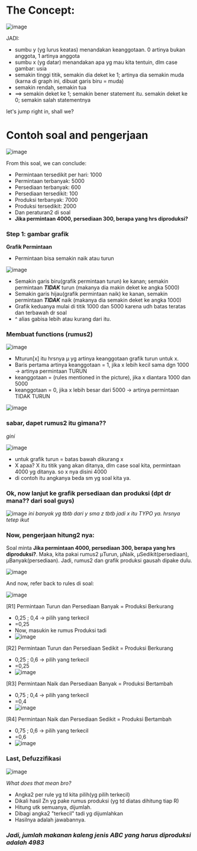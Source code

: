# The Concept:

![image](https://github.com/user-attachments/assets/e69eec4e-c6ac-41c7-93d5-29c219f0c5dd)

JADI:
- sumbu y (yg lurus keatas) menandakan keanggotaan. 0 artinya bukan anggota, 1 artinya anggota
- sumbu x (yg datar) menandakan apa yg mau kita tentuin, dlm case gambar: usia
- semakin tinggi titik, semakin dia deket ke 1; artinya dia semakin muda (karna di graph ini, dibuat garis biru = muda)
- semakin rendah, semakin tua
- ==> semakin deket ke 1; semakin bener statement itu. semakin deket ke 0; semakin salah statementnya

let's jump right in, shall we?

# **Contoh soal and pengerjaan**
![image](https://github.com/user-attachments/assets/e3274c19-be52-4ec0-a1b5-495eb3f94c2e)

From this soal, we can conclude:
- Permintaan tersedikit per hari: 1000
- Permintaan terbanyak: 5000
- Persediaan terbanyak: 600
- Persediaan tersedikit: 100
- Produksi terbanyak: 7000
- Produksi tersedikit: 2000
- Dan peraturan2 di soal
- **Jika permintaan 4000, persediaan 300, berapa yang hrs diproduksi?**

### **Step 1: gambar grafik**
**Grafik Permintaan**
- Permintaan bisa semakin naik atau turun

![image](https://github.com/user-attachments/assets/7767b898-2a86-4c52-870b-021cadcfb3a4)

- Semakin garis biru(grafik permintaan turun) ke kanan; semakin permintaan **_TIDAK_** turun (makanya dia makin deket ke angka 5000)
- Semakin garis hijau(grafik permintaan naik) ke kanan, semakin permintaan **_TIDAK_** naik (makanya dia semakin deket ke angka 1000)
- Grafik keduanya mulai di titik 1000 dan 5000 karena udh batas teratas dan terbawah dr soal
- ^ alias gabisa lebih atau kurang dari itu.

### **Membuat functions (rumus2)**
![image](https://github.com/user-attachments/assets/ee78e5d4-a67b-4ea1-91f5-1ad4ae0a5b9f)

- Mturun[x] itu hrsnya μ yg artinya keanggotaan grafik turun untuk x. 
- Baris pertama artinya keanggotaan = 1, jika x lebih kecil sama dgn 1000 -> artinya permintaan TURUN
- keanggotaan = (rules mentioned in the picture), jika x diantara 1000 dan 5000
- keanggotaan = 0, jika x lebih besar dari 5000 -> artinya permintaan TIDAK TURUN

![image](https://github.com/user-attachments/assets/49597da6-0387-4e75-96ac-51c79cda861c)


### sabar, dapet rumus2 itu gimana??
_gini_

![image](https://github.com/user-attachments/assets/92b25f36-d70c-402a-9e82-653618d89386)

- untuk grafik turun = batas bawah dikurang x
- X apaa? X itu titik yang akan ditanya, dlm case soal kita, permintaan 4000 yg ditanya. so x nya disini 4000
- di contoh itu angkanya beda sm yg soal kita ya.

### **Ok, now lanjut ke grafik persediaan dan produksi (dpt dr mana?? dari soal guys)**

![image](https://github.com/user-attachments/assets/7e5f6cc0-2a27-4044-9ae5-e78846626619)
_ini banyak yg tbtb dari y sma z tbtb jadi x itu TYPO ya. hrsnya tetep ikut_

### Now, pengerjaan hitung2 nya:
Soal minta **Jika permintaan 4000, persediaan 300, berapa yang hrs diproduksi?**. Maka, kita pakai rumus2 μTurun, μNaik, μSedikit(persediaan), μBanyak(persediaan). Jadi, rumus2 dan grafik produksi gausah dipake dulu.

![image](https://github.com/user-attachments/assets/f9aa9502-f7f4-4c1e-badb-be82a54db5b1)

And now, refer back to rules di soal:

![image](https://github.com/user-attachments/assets/7bb58380-bcf3-4663-9f52-436881b202c4)

[R1] Permintaan Turun dan Persediaan Banyak = Produksi Berkurang
- 0,25 ; 0,4 -> pilih yang terkecil
- =0,25
- Now, masukin ke rumus Produksi tadi
- ![image](https://github.com/user-attachments/assets/1a4e3030-7798-4576-9b64-240367426237)

[R2] Permintaan Turun dan Persediaan Sedikit = Produksi Berkurang
- 0,25 ; 0,6 -> pilih yang terkecil
- =0,25
- ![image](https://github.com/user-attachments/assets/0382217f-0a00-4d30-8b35-2c86c5be2bb3)


[R3] Permintaan Naik dan Persediaan Banyak = Produksi Bertambah
- 0,75 ; 0,4 -> pilih yang terkecil
- =0,4
- ![image](https://github.com/user-attachments/assets/cecfc685-c82f-4c02-81d7-dfed6d591e1d)


[R4] Permintaan Naik dan Persediaan Sedikit = Produksi Bertambah
- 0,75 ; 0,6 -> pilih yang terkecil
- =0,6
- ![image](https://github.com/user-attachments/assets/43d71d04-e98e-4df0-98a9-02d0e2d3a9f9)

### **Last, Defuzzifikasi**
![image](https://github.com/user-attachments/assets/e145a5fc-156d-4cca-a449-1804dbf8a972)

_What does that mean bro?_

- Angka2 per rule yg td kita pilih(yg pilih terkecil)
- Dikali hasil Zn yg pake rumus produksi (yg td diatas dihitung tiap R)
- Hitung utk semuanya, dijumlah.
- Dibagi angka2 "terkecil" tadi yg dijumlahkan
- Hasilnya adalah jawabannya.

### _**Jadi, jumlah makanan kaleng jenis ABC yang harus diproduksi adalah 4983**_

